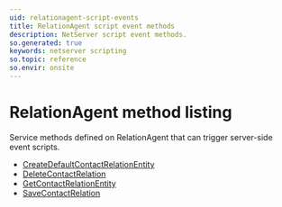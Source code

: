 ```yaml
---
uid: relationagent-script-events
title: RelationAgent script event methods
description: NetServer script event methods.
so.generated: true
keywords: netserver scripting
so.topic: reference
so.envir: onsite
---
```


# RelationAgent method listing

Service methods defined on <see cref='T:IRelationAgent'>RelationAgent</see> that can trigger server-side event scripts.

* [CreateDefaultContactRelationEntity](createdefaultcontactrelationentity.md)
* [DeleteContactRelation](deletecontactrelation.md)
* [GetContactRelationEntity](getcontactrelationentity.md)
* [SaveContactRelation](savecontactrelation.md)

